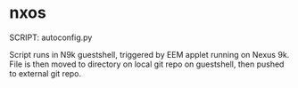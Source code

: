 # nxos

SCRIPT: autoconfig.py

Script runs in N9k guestshell, triggered by EEM applet running on Nexus 9k. File is then moved to directory on local git repo
on guestshell, then pushed to external git repo.


